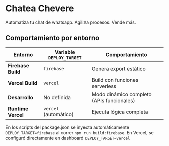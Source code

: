 # Chatea Chevere

Automatiza tu chat de whatsapp. Agiliza procesos. Vende más.

## Comportamiento por entorno

| Entorno         | Variable `DEPLOY_TARGET` | Comportamiento                     |
|-----------------|--------------------------|------------------------------------|
| **Firebase Build** | `firebase`             | Genera export estático             |
| **Vercel Build**   | `vercel`               | Build con funciones serverless     |
| **Desarrollo**     | No definida            | Modo dinámico completo (APIs funcionales) |
| **Runtime Vercel** | `vercel` (automático)  | Ejecuta lógica completa            |

En los scripts del package.json se inyecta automáticamente `DEPLOY_TARGET=firebase` al correr `npm run build:firebase`. En Vercel, se configuró directamente en dashboard `DEPLOY_TARGET=vercel`
